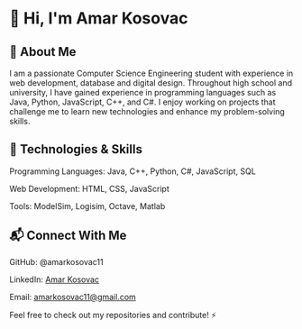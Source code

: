 # 👋 Hi, I'm Amar Kosovac 

## :speech_balloon: **About Me**

I am a passionate Computer Science Engineering student with experience in web development, database and digital design. Throughout high school and university, I have gained experience in programming languages such as Java, Python, JavaScript, C++, and C#. I enjoy working on projects that challenge me to learn new technologies and enhance my problem-solving skills.

## :wrench: **Technologies & Skills**

Programming Languages: Java, C++, Python, C#, JavaScript, SQL

Web Development: HTML, CSS, JavaScript

Tools: ModelSim, Logisim, Octave, Matlab

## 📬 **Connect With Me**

GitHub: @amarkosovac11

LinkedIn: [Amar Kosovac](https://www.linkedin.com/in/amar-kosovac-760a7b2a7?lipi=urn%3Ali%3Apage%3Ad_flagship3_profile_view_base_contact_details%3Brkmw1TNqQ3Ov1BguSibyDQ%3D%3D)

Email: amarkosovac11@gmail.com


Feel free to check out my repositories and contribute! ⚡

